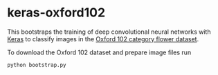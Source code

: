 # keras-oxford102

This bootstraps the training of deep convolutional neural networks with [Keras](https://keras.io/) to classify images in the [Oxford 102 category flower dataset](http://www.robots.ox.ac.uk/~vgg/data/flowers/102/index.html).

To download the Oxford 102 dataset and prepare image files run

```bash
python bootstrap.py
```
